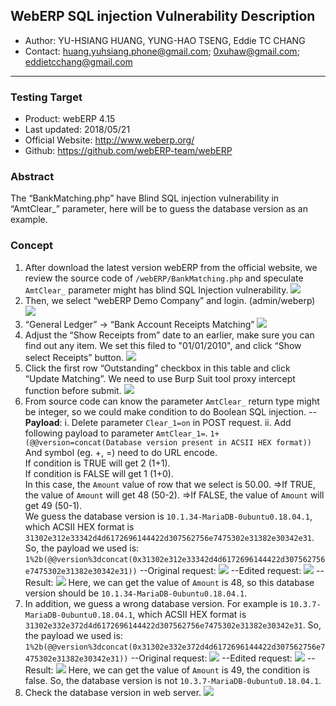 
## WebERP SQL injection Vulnerability Description
 - Author: YU-HSIANG HUANG, YUNG-HAO TSENG, Eddie TC CHANG
 - Contact: huang.yuhsiang.phone@gmail.com; 0xuhaw@gmail.com; eddietcchang@gmail.com
---
 ### Testing Target
 - Product: webERP 4.15
 - Last updated: 2018/05/21
 - Official Website: http://www.weberp.org/
 - Github: https://github.com/webERP-team/webERP

 ### Abstract
The “BankMatching.php” have Blind SQL injection vulnerability in “AmtClear_” parameter, here will be to guess the database version as an example.

 ### Concept
 1. After download the latest version webERP from the official website, we review the source code of `/webERP/BankMatching.php` and speculate `AmtClear_` parameter might has blind SQL Injection vulnerability.
![](./png/01.png)
 2. Then, we select “webERP Demo Company” and login. (admin/weberp)
![](./png/02.png)
 3. “General Ledger” -> “Bank Account Receipts Matching”
![](./png/03.png)
 4. Adjust the “Show Receipts from” date to an earlier, make sure you can find out any item. We set this filed to "01/01/2010", and click “Show select Receipts” button.
![](./png/04.png)
 5. Click the first row “Outstanding” checkbox in this table and click “Update Matching”. We need to use Burp Suit tool proxy intercept function before submit.
![](./png/05.png)
 6. From source code can know the parameter `AmtClear_` return type might be integer, so we could make condition to do Boolean SQL injection.
-- **Payload**:
i. Delete parameter `Clear_1=on` in POST request.
ii. Add following payload to parameter `AmtClear_1=`.
`1+(@@version=concat(Database version present in ACSII HEX format))`
And symbol (eg. +, =) need to do URL encode.<br/>
If condition is TRUE will get 2 (1+1).      
If condition is FALSE will get 1 (1+0).<br/>
In this case, the `Amount` value of row that we select is 50.00.
=>If TRUE, the value of `Amount` will get 48 (50-2).
=>If FALSE, the value of `Amount` will get 49 (50-1).<br/>
We guess the database version is `10.1.34-MariaDB-0ubuntu0.18.04.1`, which ACSII HEX format is `31302e312e33342d4d6172696144422d307562756e7475302e31382e30342e31`.
So, the payload we used is: `1%2b(@@version%3dconcat(0x31302e312e33342d4d6172696144422d307562756e7475302e31382e30342e31))`
--Original request:
![](./png/06.png)
--Edited request:
![](./png/07.png)
--Result:
![](./png/08.png)
Here, we can get the value of `Amount` is 48, so this database version should be `10.1.34-MariaDB-0ubuntu0.18.04.1`.
7. In addition, we guess a wrong database version. For example is `10.3.7-MariaDB-0ubuntu0.18.04.1`, which ACSII HEX format is `31302e332e372d4d6172696144422d307562756e7475302e31382e30342e31`. 
So, the payload we used is: `1%2b(@@version%3dconcat(0x31302e332e372d4d6172696144422d307562756e7475302e31382e30342e31))`
--Original request:
![](./png/09.png)
--Edited request:
![](./png/10.png)
--Result:
![](./png/11.png)
Here, we can get the value of `Amount` is 49, the condition is false. So, the database version is not `10.3.7-MariaDB-0ubuntu0.18.04.1`.
 8. Check the database version in web server.
![](./png/12.png)
